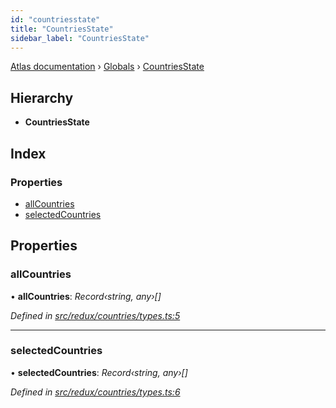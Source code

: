 ```yaml
---
id: "countriesstate"
title: "CountriesState"
sidebar_label: "CountriesState"
---
```


[Atlas documentation](../index.md) › [Globals](../globals.md) › [CountriesState](countriesstate.md)

## Hierarchy

* **CountriesState**

## Index

### Properties

* [allCountries](countriesstate.md#allcountries)
* [selectedCountries](countriesstate.md#selectedcountries)

## Properties

###  allCountries

• **allCountries**: *Record‹string, any›[]*

*Defined in [src/redux/countries/types.ts:5](https://github.com/chronark/atlas/blob/0dc33cd/src/redux/countries/types.ts#L5)*

___

###  selectedCountries

• **selectedCountries**: *Record‹string, any›[]*

*Defined in [src/redux/countries/types.ts:6](https://github.com/chronark/atlas/blob/0dc33cd/src/redux/countries/types.ts#L6)*
